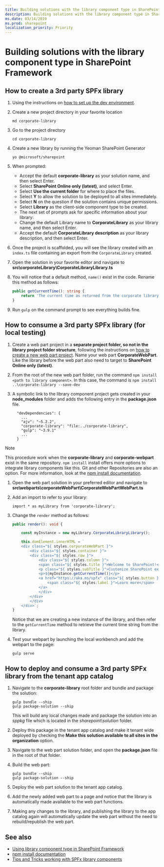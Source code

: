 ```yaml
---
title: Building solutions with the library component type in SharePoint Framework
description: Building solutions with the library component type in SharePoint Framework
ms.date: 03/14/2019
ms.prod: sharepoint
localization_priority: Priority
---
```


# Building solutions with the library component type in SharePoint Framework 

## How to create a 3rd party SPFx library

1. Using the instructions on [how to set up the dev environment](https://docs.microsoft.com/en-us/sharepoint/dev/spfx/set-up-your-development-environment).
1. Create a new project directory in your favorite location
 
    ```
    md corporate-library
    ```
 
1. Go to the project directory

    ```
    cd corporate-library
    ```
 
1. Create a new library by running the Yeoman SharePoint Generator

    ```
    yo @microsoft/sharepoint
    ```
 
1. When prompted:

    - Accept the default **corporate-library** as your solution name, and then select Enter.
    - Select **SharePoint Online only (latest)**, and select Enter.
    - Select **Use the current folder** for where to place the files.
    - Select **Y** to allow the solution to be deployed to all sites immediately.
    - Select **N** on the question if the solution contains unique permissions.
    - Select **Library** as the client-side component type to be created.
    - The next set of prompts ask for specific information about your library:
    - Change the default Library name to **CorporateLibrary** as your library name, and then select Enter.
    - Accept the default **CorporateLibrary description** as your library description, and then select Enter.
 
1. Once the project is scaffolded, you will see the library created with an `index.ts` file containing an export from the `CorporateLibrary` created.
 
1. Open the solution in your favorite editor and navigate to **src\corporateLibrary\CorporateLibraryLibrary.ts**

1. You will notice that a default method, `name()` exist in the code. Rename this method as follows:

    ```typescript
    public getCurrentTime(): string {
        return 'The current time as returned from the corporate library is ' + new Date().toTimeString();
    }
    ```
1. Run `gulp` on the command prompt to see everything builds fine.

## How to consume a 3rd party SPFx library (for local testing)
1. Create a web part project in a **separate project folder, so not in the library project folder structure**, following the instructions on [how to create a new web part project](https://docs.microsoft.com/en-us/sharepoint/dev/spfx/web-parts/get-started/build-a-hello-world-web-part#to-create-a-new-web-part-project). Name your web part **CorporateWebPart**. Like the library before the web part also need to target to **SharePoint Online only (latest)**.
 
1. From the root of the new web part folder, run the command `npm install <path to library component>`. In this case, the command is `npm install ..\corporate-library --save-dev`
 
1. A symbolic link to the library component project gets created in your **node_modules** folder and adds the following entry in the **package.json** file.

    ```
      "devDependencies": {
        ...
        "ajv": "~5.2.2",
        "corporate-library": "file:../corporate-library",
        "gulp": "~3.9.1"
        ...
      }
    ```

> [!NOTE]
> This procedure work when the **corporate-library** and **corporate-webpart** exist in the same repository. `npm install` install offers more options to integrate library components like this. Git and other Repositories are also an option. For more information, look at the [npm install documentation](https://docs.npmjs.com/cli/install).
 
1. Open the web part solution in your preferred editor and navigate to **src\webparts\corporateWebPart\CorporateWebPartWebPart.ts**

1. Add an import to refer to your library:

    ```
    import * as myLibrary from 'corporate-library';
    ```

1. Change the `render` method as follows:

    ```typescript
    public render(): void {

        const myInstance = new myLibrary.CorporateLibraryLibrary();

        this.domElement.innerHTML = `
        <div class="${ styles.corporateWebPart }">
            <div class="${ styles.container }">
            <div class="${ styles.row }">
                <div class="${ styles.column }">
                <span class="${ styles.title }">Welcome to SharePoint!</span>
                <p class="${ styles.subTitle }">Customize SharePoint experiences using Web Parts.</p>
                <p>${myInstance.getCurrentTime()}</p>
                <a href="https://aka.ms/spfx" class="${ styles.button }">
                    <span class="${ styles.label }">Learn more</span>
                </a>
                </div>
            </div>
            </div>
        </div>`;
    }
    ```

    Notice that we are creating a new instance of the library, and then refer to the `getCurrentTime` method to retrieve the current time string from the library.
    
1. Test your webpart by launching the local workbench and add the webpart to the page:

    ```
    gulp serve
    ```

## How to deploy and consume a 3rd party SPFx library from the tenant app catalog

1. Navigate to the **corporate-library** root folder and bundle and package the solution:

    ```
    gulp bundle --ship
    gulp package-solution --ship
    ```
   
    This will build any local changes made and package the solution into an _sppkg_ file which is located in the _sharepoint\solution_ folder.
 
1. Deploy this package in the tenant app catalog and make it tenant wide deployed by checking the **Make this solution available to all sites in the organization** option.
 
1. Navigate to the web part solution folder, and open the **package.json** file in the root of that folder.
 
1. Build the web part:

    ```
    gulp bundle --ship
    gulp package-solution --ship
    ```
 
1. Deploy the web part solution to the tenant app catalog.
 
1. Add the newly added web part to a page and notice that the library is automatically made available to the web part functions.
 
1. Making any changes to the library, and publishing the library to the app catalog again will automatically update the web part without the need to rebuild/republish the web part.

## See also

- [Using library component type in SharePoint Framework](./library-component-overview.md)
- [npm install documentation](https://docs.npmjs.com/cli/install)
- [Tips and Tricks working with SPFx library components](https://n8d.at/blog/tips-and-tricks-working-with-spfx-library-components)
